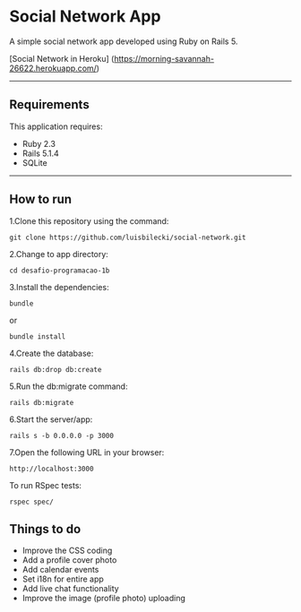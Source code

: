 # Social Network App

A simple social network app developed using Ruby on Rails 5.

[Social Network in Heroku] (https://morning-savannah-26622.herokuapp.com/)

--------------

## Requirements

This application requires:

* Ruby 2.3
* Rails 5.1.4
* SQLite

--------------
## How to run

1.Clone this repository using the command:

```
git clone https://github.com/luisbilecki/social-network.git
```

2.Change to app directory:

```
cd desafio-programacao-1b
```

3.Install the dependencies:

```
bundle
```

or

```
bundle install
```

4.Create the database:

```
rails db:drop db:create
```

5.Run the db:migrate command:

```
rails db:migrate
```

6.Start the server/app:

```
rails s -b 0.0.0.0 -p 3000
```

7.Open the following URL in your browser:

```
http://localhost:3000
```

To run RSpec tests:

```
rspec spec/
```

## Things to do

* Improve the CSS coding
* Add a profile cover photo
* Add calendar events
* Set i18n for entire app
* Add live chat functionality
* Improve the image (profile photo) uploading
